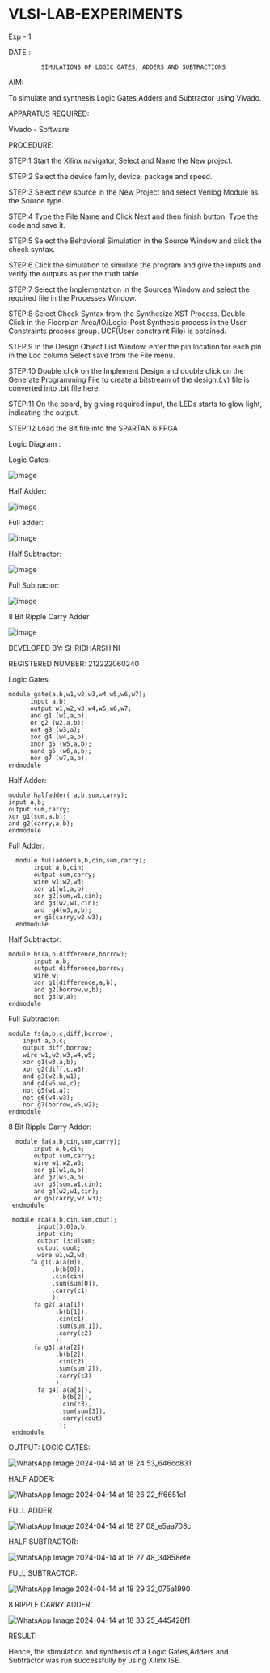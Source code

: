 # VLSI-LAB-EXPERIMENTS
Exp - 1

DATE : 

             SIMULATIONS OF LOGIC GATES, ADDERS AND SUBTRACTIONS

AIM:

To simulate and synthesis Logic Gates,Adders and Subtractor using Vivado.

APPARATUS REQUIRED:

Vivado - Software

PROCEDURE: 

STEP:1 Start the Xilinx navigator, Select and Name the New project. 

STEP:2 Select the device family, device, package and speed.

STEP:3 Select new source in the New Project and select Verilog Module as the Source type.

STEP:4 Type the File Name and Click Next and then finish button. Type the code and save it. 

STEP:5 Select the Behavioral Simulation in the Source Window and click the check syntax.

STEP:6 Click the simulation to simulate the program and give the inputs and verify the outputs as per the truth table. 

STEP:7 Select the Implementation in the Sources Window and select the required file in the Processes Window. 

STEP:8 Select Check Syntax from the Synthesize XST Process. Double Click in the Floorplan Area/IO/Logic-Post Synthesis process in the User Constraints process group. UCF(User constraint File) is obtained. 

STEP:9 In the Design Object List Window, enter the pin location for each pin in the Loc column Select save from the File menu. 

STEP:10 Double click on the Implement Design and double click on the Generate Programming File to create a bitstream of the design.(.v) file is converted into .bit file here.

STEP:11 On the board, by giving required input, the LEDs starts to glow light, indicating the output.

STEP:12 Load the Bit file into the SPARTAN 6 FPGA

Logic Diagram :

Logic Gates:


![image](https://github.com/navaneethans/VLSI-LAB-EXPERIMENTS/assets/6987778/ee17970c-3ac9-4603-881b-88e2825f41a4)


Half Adder:


![image](https://github.com/navaneethans/VLSI-LAB-EXPERIMENTS/assets/6987778/0e1ecb96-0c25-4556-832b-aeeedfdfe7b9)


Full adder:


![image](https://github.com/navaneethans/VLSI-LAB-EXPERIMENTS/assets/6987778/9bb3964c-438f-469d-a3de-c1cca6f323fb)


Half Subtractor:



![image](https://github.com/navaneethans/VLSI-LAB-EXPERIMENTS/assets/6987778/731470b7-eb4e-49f8-8bb7-2994052a7184)



Full Subtractor:


![image](https://github.com/navaneethans/VLSI-LAB-EXPERIMENTS/assets/6987778/d66f874b-c1f2-44b3-a035-7149b56430c1)



8 Bit Ripple Carry Adder


![image](https://github.com/navaneethans/VLSI-LAB-EXPERIMENTS/assets/6987778/7385a408-40a5-4203-8050-b72818622d79)



DEVELOPED BY: SHRIDHARSHINI

REGISTERED NUMBER: 212222060240

Logic Gates:
~~~
module gate(a,b,w1,w2,w3,w4,w5,w6,w7);
      input a,b;
      output w1,w2,w3,w4,w5,w6,w7;
      and g1 (w1,a,b);
      or g2 (w2,a,b);
      not g3 (w3,a);
      xor g4 (w4,a,b);
      xnor g5 (w5,a,b);
      nand g6 (w6,a,b);
      nor g7 (w7,a,b);
endmodule
~~~
Half Adder:  
~~~
module halfadder( a,b,sum,carry);
input a,b;
output sum,carry;
xor g1(sum,a,b);
and g2(carry,a,b);
endmodule
~~~
Full Adder:
~~~
  module fulladder(a,b,cin,sum,carry);
       input a,b,cin;
       output sum,carry;
       wire w1,w2,w3;
       xor g1(w1,a,b);
       xor g2(sum,w1,cin);
       and g3(w2,w1,cin);
       and  g4(w3,a,b);
       or g5(carry,w2,w3);
  endmodule
~~~
Half Subtractor:
~~~
module hs(a,b,difference,borrow);
       input a,b;
       output difference,borrow;
       wire w;
       xor g1(difference,a,b);
       and g2(borrow,w,b);
       not g3(w,a);
endmodule

~~~
Full Subtractor:
~~~
module fs(a,b,c,diff,borrow);
    input a,b,c;
    output diff,borrow;
    wire w1,w2,w3,w4,w5;
    xor g1(w3,a,b);
    xor g2(diff,c,w3);
    and g3(w2,b,w1);
    and g4(w5,w4,c);
    not g5(w1,a);
    not g6(w4,w3);
    nor g7(borrow,w5,w2);
endmodule   
~~~
8 Bit Ripple Carry Adder:
~~~
  module fa(a,b,cin,sum,carry);
       input a,b,cin;
       output sum,carry;
       wire w1,w2,w3;
       xor g1(w1,a,b);
       and g2(w3,a,b);
       xor g3(sum,w1,cin);
       and g4(w2,w1,cin);
       or g5(carry,w2,w3);
 endmodule
 
 module rca(a,b,cin,sum,cout);
        input[3:0]a,b;
        input cin;
        output [3:0]sum;
        output cout;
        wire w1,w2,w3;
      fa g1(.a(a[0]),
            .b(b[0]),
            .cin(cin),
            .sum(sum[0]),
            .carry(c1)
            );
       fa g2(.a(a[1]),
             .b(b[1]),
             .cin(c1),
             .sum(sum[1]),
             .carry(c2)
             );
       fa g3(.a(a[2]),
             .b(b[2]),
             .cin(c2),
             .sum(sum[2]),
             .carry(c3)
             );
        fa g4(.a(a[3]),
              .b(b[2]),
              .cin(c3),
              .sum(sum[3]),
              .carry(cout)
              );
 endmodule
~~~
 OUTPUT:
 LOGIC GATES:

 
 ![WhatsApp Image 2024-04-14 at 18 24 53_646cc831](https://github.com/shridharshini8524/VLSI-LAB-EXP/assets/148639799/8b87d7ab-3dbd-4483-b5a8-52dba6d61341)

HALF ADDER:


![WhatsApp Image 2024-04-14 at 18 26 22_ff6651e1](https://github.com/shridharshini8524/VLSI-LAB-EXP/assets/148639799/fa11090f-47bf-4da4-bc55-0e2e6ece211b)

FULL ADDER:


![WhatsApp Image 2024-04-14 at 18 27 08_e5aa708c](https://github.com/shridharshini8524/VLSI-LAB-EXP/assets/148639799/db9fb03d-c8ed-42ea-bb25-a948a4a126b4)

HALF SUBTRACTOR:


![WhatsApp Image 2024-04-14 at 18 27 48_34858efe](https://github.com/shridharshini8524/VLSI-LAB-EXP/assets/148639799/4b209e8d-cd5c-477d-8a18-7d35d30298b8)

FULL SUBTRACTOR:


![WhatsApp Image 2024-04-14 at 18 29 32_075a1990](https://github.com/shridharshini8524/VLSI-LAB-EXP/assets/148639799/545feae1-7509-44e4-bd0f-ecc5fcc5ee19)

8 RIPPLE CARRY ADDER:


![WhatsApp Image 2024-04-14 at 18 33 25_445428f1](https://github.com/shridharshini8524/VLSI-LAB-EXP/assets/148639799/c8f42ce1-74c7-41b5-9cb5-5bf34555d225)

RESULT:

Hence, the stimulation and synthesis of a Logic Gates,Adders and Subtractor was run successfully by using Xilinx ISE.
